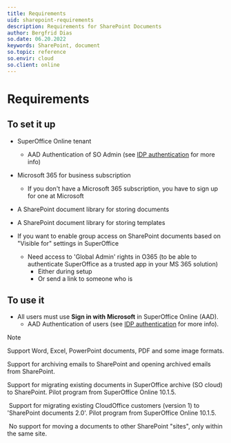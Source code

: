 ```yaml
---
title: Requirements
uid: sharepoint-requirements
description: Requirements for SharePoint Documents
author: Bergfrid Dias
so.date: 06.20.2022
keywords: SharePoint, document
so.topic: reference
so.envir: cloud
so.client: online
---
```


# Requirements

## To set it up

* SuperOffice Online tenant
  * AAD Authentication of SO Admin (see [IDP authentication][2] for more info)

* Microsoft 365 for business subscription
  * If you don't have a Microsoft 365 subscription, you have to sign up for one at Microsoft

* A SharePoint document library for storing documents
* A SharePoint document library for storing templates

* If you want to enable group access on SharePoint documents based on "Visible for" settings in SuperOffice
  * Need access to 'Global Admin' rights in O365 (to be able to authenticate SuperOffice as a trusted app in your MS 365 solution)
    * Either during setup
    * Or send a link to someone who is

## To use it

* All users must use **Sign in with Microsoft** in SuperOffice Online (AAD).
  * AAD Authentication of users (see [IDP authentication][2] for more info).

> [!NOTE]
> Support Word, Excel, PowerPoint documents, PDF and some image formats.
>
> Support for archiving emails to SharePoint and opening archived emails from SharePoint.
>
> Support for migrating existing documents in SuperOffice archive (SO cloud) to SharePoint. Pilot program from SuperOffice Online 10.1.5.
>
> Support for migrating existing CloudOffice customers (version 1) to 'SharePoint documents 2.0'. Pilot program from SuperOffice Online 10.1.5.
>
> No support for moving a documents to other SharePoint "sites", only within the same site.

<!-- Referenced links -->
[2]: ../legacy/office-365/prepare-sharepoint.md

<!-- Referenced images -->
